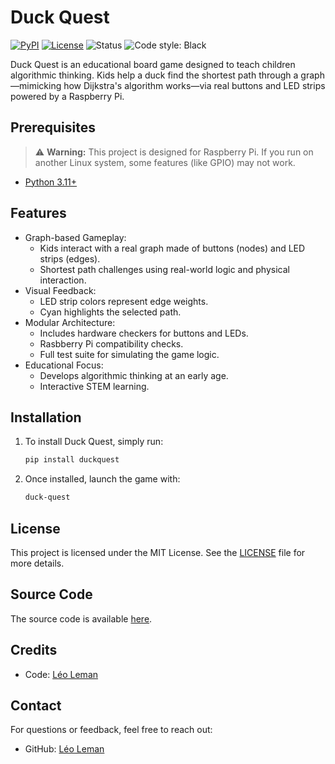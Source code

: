 # Duck Quest

[![PyPI](https://img.shields.io/pypi/v/duckquest)](https://pypi.org/project/duckquest/)
[![License](https://img.shields.io/github/license/LeoLeman555/Board_Game_DuckQuest)](https://github.com/LeoLeman555/Board_Game_DuckQuest/blob/main/LICENSE)
![Status](https://img.shields.io/badge/status-development-orange)
![Code style: Black](https://img.shields.io/badge/code%20style-black-000000.svg)

Duck Quest is an educational board game designed to teach children algorithmic thinking. Kids help a duck find the shortest path through a graph—mimicking how Dijkstra's algorithm works—via real buttons and LED strips powered by a Raspberry Pi.

## Prerequisites

>⚠️ **Warning:** This project is designed for Raspberry Pi. If you run on another Linux system, some features (like GPIO) may not work.

- [Python 3.11+](https://www.python.org/)

## Features

- Graph-based Gameplay:
    - Kids interact with a real graph made of buttons (nodes) and LED strips (edges).
    - Shortest path challenges using real-world logic and physical interaction.
- Visual Feedback:
    - LED strip colors represent edge weights.
    - Cyan highlights the selected path.
- Modular Architecture:
    - Includes hardware checkers for buttons and LEDs.
    - Rasbberry Pi compatibility checks.
    - Full test suite for simulating the game logic.
- Educational Focus:
    - Develops algorithmic thinking at an early age.
    - Interactive STEM learning.

## Installation

1. To install Duck Quest, simply run:
   ```bash
   pip install duckquest
   ```
2. Once installed, launch the game with:
   ```bash
   duck-quest
   ```

## License

This project is licensed under the MIT License. See the [LICENSE](https://github.com/LeoLeman555/Board_Game_DuckQuest/blob/main/LICENSE) file for more details.

## Source Code

The source code is available [here](https://github.com/LeoLeman555/Board_Game_DuckQuest/).

## Credits
   - Code: [Léo Leman](https://github.com/LeoLeman555)

## Contact

For questions or feedback, feel free to reach out:

- GitHub: [Léo Leman](https://github.com/LeoLeman555)
